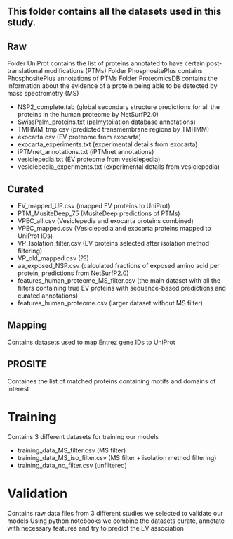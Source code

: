 ## This folder contains all the datasets used in this study.

## Raw
Folder UniProt contains the list of proteins annotated to have certain post-translational modifications (PTMs)
Folder PhosphositePlus contains PhosphositePlus annotations of PTMs
Folder ProteomicsDB contains the information about the evidence of a protein being able to be detected by mass spectrometry (MS)

- NSP2_complete.tab (global secondary structure predictions for all the proteins in the human proteome by NetSurfP2.0)
- SwissPalm_proteins.txt (palmytoilation database annotations)
- TMHMM_tmp.csv (predicted transmembrane regions by TMHMM)
- exocarta.csv (EV proteome from exocarta)
- exocarta_experiments.txt (experimental details from exocarta)
- iPTMnet_annotations.txt (iPTMnet annotations)
- vesiclepedia.txt (EV proteome from vesiclepedia)
- vesiclepedia_experiments.txt (experimental details from vesiclepedia)

## Curated
- EV_mapped_UP.csv (mapped EV proteins to UniProt)
- PTM_MusiteDeep_75 (MusiteDeep predictions of PTMs)
- VPEC_all.csv (Vesiclepedia and exocarta proteins combined)
- VPEC_mapped.csv (Vesiclepedia and exocarta proteins mapped to UniProt IDs)
- VP_Isolation_filter.csv (EV proteins selected after isolation method filtering)
- VP_old_mapped.csv (??)
- aa_exposed_NSP.csv (calculated fractions of exposed amino acid per protein, predictions from NetSurfP2.0)
- features_human_proteome_MS_filter.csv (the main dataset with all the filters containing true EV proteins with sequence-based predictions and curated annotations)
- features_human_proteome.csv (larger dataset without MS filter)

## Mapping 
Contains datasets used to map Entrez gene IDs to UniProt

## PROSITE 
Containes the list of matched proteins containing motifs and domains of interest

# Training
Contains 3 different datasets for training our models

- training_data_MS_filter.csv (MS filter)
- training_data_MS_iso_filter.csv (MS filter + isolation method filtering)
- training_data_no_filter.csv (unfiltered)

# Validation 
Contains raw data files from 3 different studies we selected to validate our models 
Using python notebooks we combine the datasets curate, annotate with necessary features and try to predict the EV association

